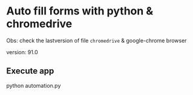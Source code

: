 # Auto fill forms with python & chromedrive

Obs: check the lastversion of file `chromedrive` & google-chrome browser 

version: 91.0


## Execute app

python automation.py
